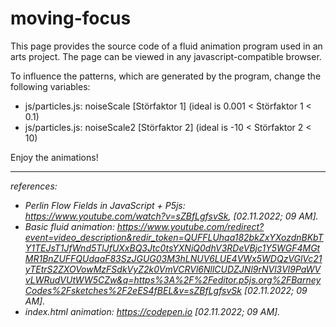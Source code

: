 # moving-focus
 This page provides the source code of a fluid animation program used in an arts project. The page can be viewed in any javascript-compatible browser.

To influence the patterns, which are generated by the program, change the following variables:
* js/particles.js: noiseScale [Störfaktor 1] (ideal is  0.001 < Störfaktor 1 < 0.1)
* js/particles.js: noiseScale2 [Störfaktor 2] (ideal is  -10 < Störfaktor 2 < 10)

Enjoy the animations! 

__________

_references:_
* _Perlin Flow Fields in JavaScript + P5js: https://www.youtube.com/watch?v=sZBfLgfsvSk, [02.11.2022; 09 AM]._
* _Basic fluid animation: https://www.youtube.com/redirect?event=video_description&redir_token=QUFFLUhqa182bkZxYXozdnBKbTY1TEJsT1JfWnd5TlJfUXxBQ3Jtc0tsYXNiQ0dhV3RDeVBjc1Y5WGF4MGtMR1BnZUFFQUdqaF83SzJGUG03M3hLNUV6LUE4VWx5WDQzVGlVc21yTEtrS2ZXOVowMzFSdkVyZ2k0VmVCRVl6NllCUDZJNl9rNVl3Vl9PaWVvLWRudVUtWW5CZw&q=https%3A%2F%2Feditor.p5js.org%2FBarneyCodes%2Fsketches%2F2eES4fBEL&v=sZBfLgfsvSk [02.11.2022; 09 AM]._
* _index.html animation: https://codepen.io [02.11.2022; 09 AM]._
